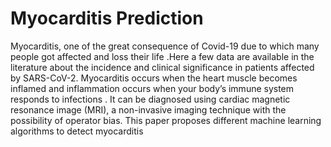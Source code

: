 # Myocarditis Prediction

Myocarditis, one of the great consequence of Covid-19 due to which many people got affected and  loss their life .Here a few data are available in the literature about the incidence and clinical significance in patients affected by SARS-CoV-2. Myocarditis occurs when the heart muscle becomes inflamed and inflammation occurs when your body’s immune system responds to infections . It can be diagnosed using cardiac magnetic resonance image (MRI), a non-invasive imaging technique with the possibility of operator bias. This paper proposes different machine learning algorithms to detect myocarditis
